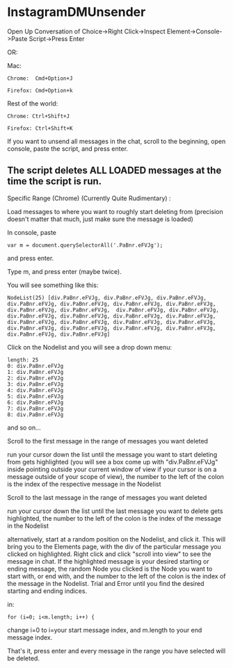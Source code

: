 # InstagramDMUnsender
Open Up Conversation of Choice->Right Click->Inspect Element->Console->Paste Script->Press Enter

OR:

Mac:

    Chrome:  Cmd+Option+J
  
    Firefox: Cmd+Option+k
  
Rest of the world:

    Chrome: Ctrl+Shift+J
  
    Firefox: Ctrl+Shift+K
  
If you want to unsend all messages in the chat, scroll to the beginning, open console, paste the script, and press enter.

The script deletes ALL LOADED messages at the time the script is run.
------------------------------------------------------------------------------------------------------------------------------------------------------------------------------
Specific Range (Chrome) (Currently Quite Rudimentary) :

Load messages to where you want to roughly start deleting from (precision doesn't matter that much, just make sure the message is loaded)

In console, paste 

    var m = document.querySelectorAll('.PaBnr.eFVJg');  
    
and press enter.

Type m, and press enter (maybe twice). 

You will see something like this:

    NodeList(25) [div.PaBnr.eFVJg, div.PaBnr.eFVJg, div.PaBnr.eFVJg, div.PaBnr.eFVJg, div.PaBnr.eFVJg, div.PaBnr.eFVJg, div.PaBnr.eFVJg, div.PaBnr.eFVJg, div.PaBnr.eFVJg,  div.PaBnr.eFVJg, div.PaBnr.eFVJg, div.PaBnr.eFVJg, div.PaBnr.eFVJg, div.PaBnr.eFVJg, div.PaBnr.eFVJg, div.PaBnr.eFVJg, div.PaBnr.eFVJg, div.PaBnr.eFVJg, div.PaBnr.eFVJg, div.PaBnr.eFVJg, div.PaBnr.eFVJg, div.PaBnr.eFVJg, div.PaBnr.eFVJg, div.PaBnr.eFVJg, div.PaBnr.eFVJg]

Click on the Nodelist and you will see a drop down menu:

    length: 25
    0: div.PaBnr.eFVJg
    1: div.PaBnr.eFVJg
    2: div.PaBnr.eFVJg
    3: div.PaBnr.eFVJg
    4: div.PaBnr.eFVJg
    5: div.PaBnr.eFVJg
    6: div.PaBnr.eFVJg
    7: div.PaBnr.eFVJg
    8: div.PaBnr.eFVJg
    
and so on...

Scroll to the first message in the range of messages you want deleted

run your cursor down the list until the message you want to start deleting from gets highlighted (you will see a box come up with "div.PaBnr.eFVJg" inside pointing outside your current window of view if your cursor is on a message outside of your scope of view), the number to the left of the colon is the index of the respective message in the Nodelist

Scroll to the last message in the range of messages you want deleted

run your cursor down the list until the last message you want to delete gets highlighted, the number to the left of the colon is the index of the message in the Nodelist

alternatively, start at a random position on the Nodelist, and click it. This will bring you to the Elements page, with the div of the particular message you clicked on highlighted. Right click and click "scroll into view" to see the message in chat. If the highlighted message is your desired starting or ending message, the random Node you clicked is the Node you want to start with, or end with, and the number to the left of the colon is the index of the message in the Nodelist. Trial and Error until you find the desired starting and ending indices.

in:

    for (i=0; i<m.length; i++) {
    
change i=0 to i=your start message index, and m.length to your end message index. 

That's it, press enter and every message in the range you have selected will be deleted.


